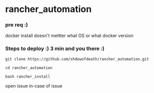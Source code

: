 # rancher_automation

### pre req :)
docker install doesn't mettter what OS or what docker version  


### Steps to deploy :) 3 min and you there :)


    git clone https://github.com/shdowofdeath/rancher_automation.git

    cd rancher_automation

    bash rancher_install


open issue in-case of issue 

